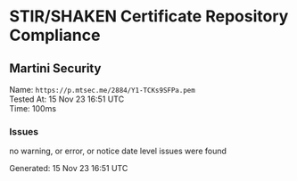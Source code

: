 # STIR/SHAKEN Certificate Repository Compliance

## Martini Security

Name: `https://p.mtsec.me/2884/Y1-TCKs9SFPa.pem`\
Tested At: 15 Nov 23 16:51 UTC\
Time: 100ms

### Issues

no warning, or error, or notice date level issues were found

Generated: 15 Nov 23 16:51 UTC